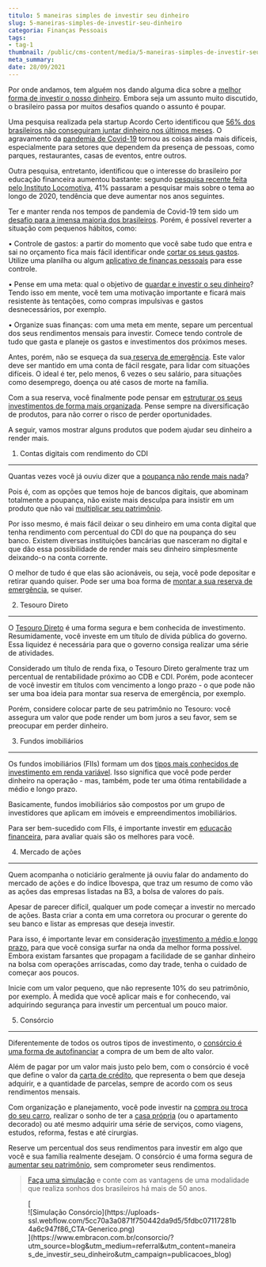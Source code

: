 ```yaml
---
titulo: 5 maneiras simples de investir seu dinheiro
slug: 5-maneiras-simples-de-investir-seu-dinheiro
categoria: Finanças Pessoais
tags:
- tag-1
thumbnail: /public/cms-content/media/5-maneiras-simples-de-investir-seu-dinheiro.jpg
meta_summary: 
date: 28/09/2021
---
```

Por onde andamos, tem alguém nos dando alguma dica sobre a [melhor forma de investir o nosso dinheiro](https://www.embracon.com.br/blog/conheca-4-opcoes-para-quem-quer-comecar-a-investir). Embora seja um assunto muito discutido, o brasileiro passa por muitos desafios quando o assunto é poupar.

Uma pesquisa realizada pela startup Acordo Certo identificou que [56% dos brasileiros não conseguiram juntar dinheiro nos últimos meses](https://exame.com/invest/56-dos-brasileiros-tem-dificuldades-para-guardar-dinheiro/). O agravamento da [pandemia de Covid-19](https://www.embracon.com.br/blog/entenda-a-importancia-do-planejamento-financeiro-em-tempos-de-pandemia) tornou as coisas ainda mais difíceis, especialmente para setores que dependem da presença de pessoas, como parques, restaurantes, casas de eventos, entre outros.

Outra pesquisa, entretanto, identificou que o interesse do brasileiro por educação financeira aumentou bastante: segundo [pesquisa recente feita pelo Instituto Locomotiva](https://www.infomoney.com.br/minhas-financas/pandemia-prejudica-o-orcamento-do-brasileiro-mas-eleva-interesse-por-educacao-financeira-diz-pesquisa/), 41% passaram a pesquisar mais sobre o tema ao longo de 2020, tendência que deve aumentar nos anos seguintes.

Ter e manter renda nos tempos de pandemia de Covid-19 tem sido um [desafio para a imensa maioria dos brasileiros](https://www.embracon.com.br/blog/perda-de-renda-como-lidar). Porém, é possível reverter a situação com pequenos hábitos, como:

 • Controle de gastos: a partir do momento que você sabe tudo que entra e sai no orçamento fica mais fácil identificar onde [cortar os seus gastos](https://www.embracon.com.br/blog/como-identificar-e-eliminar-gastos-desnecessarios). Utilize uma planilha ou algum [aplicativo de finanças pessoais](https://www.embracon.com.br/blog/4-aplicativos-de-financas-para-te-ajudar-a-economizar-mais-dinheiro) para esse controle.

 • Pense em uma meta: qual o objetivo de [guardar e investir o seu dinheiro](https://www.embracon.com.br/blog/guardar-poupar-ou-investir-qual-a-diferenca-entre-os-termos)? Tendo isso em mente, você tem uma motivação importante e ficará mais resistente às tentações, como compras impulsivas e gastos desnecessários, por exemplo.

 • Organize suas finanças: com uma meta em mente, separe um percentual dos seus rendimentos mensais para investir. Comece tendo controle de tudo que gasta e planeje os gastos e investimentos dos próximos meses.

Antes, porém, não se esqueça da sua[ reserva de emergência](https://www.embracon.com.br/blog/como-fazer-uma-reserva-de-emergencia). Este valor deve ser mantido em uma conta de fácil resgate, para lidar com situações difíceis. O ideal é ter, pelo menos, 6 vezes o seu salário, para situações como desemprego, doença ou até casos de morte na família.

Com a sua reserva, você finalmente pode pensar em [estruturar os seus investimentos de forma mais organizada](https://www.embracon.com.br/blog/diversificar-investimentos-financeiros-e-possivel). Pense sempre na diversificação de produtos, para não correr o risco de perder oportunidades.

A seguir, vamos mostrar alguns produtos que podem ajudar seu dinheiro a render mais.

 1. Contas digitais com rendimento do CDI
-----------------------------------------

Quantas vezes você já ouviu dizer que a [poupança não rende mais nada](https://www.embracon.com.br/blog/consorcio-ou-poupanca-quais-sao-as-diferencas-e-como-escolher)?

Pois é, com as opções que temos hoje de bancos digitais, que abominam totalmente a poupança, não existe mais desculpa para insistir em um produto que não vai [multiplicar seu patrimônio](https://www.embracon.com.br/blog/5-formas-de-aumentar-seu-patrimonio-com-o-consorcio).

Por isso mesmo, é mais fácil deixar o seu dinheiro em uma conta digital que tenha rendimento com percentual do CDI do que na poupança do seu banco. Existem diversas instituições bancárias que nasceram no digital e que dão essa possibilidade de render mais seu dinheiro simplesmente deixando-o na conta corrente.

 O melhor de tudo é que elas são acionáveis, ou seja, você pode depositar e retirar quando quiser. Pode ser uma boa forma de [montar a sua reserva de emergência](https://www.embracon.com.br/blog/reserva-financeira-como-preparar-a-sua), se quiser.

 2. Tesouro Direto
------------------

O [Tesouro Direto](https://www.embracon.com.br/blog/tesouro-direto-guia-rapido-com-tudo-o-que-voce-precisa-saber) é uma forma segura e bem conhecida de investimento. Resumidamente, você investe em um título de dívida pública do governo. Essa liquidez é necessária para que o governo consiga realizar uma série de atividades.

Considerado um título de renda fixa, o Tesouro Direto geralmente traz um percentual de rentabilidade próximo ao CDB e CDI. Porém, pode acontecer de você investir em títulos com vencimento a longo prazo - o que pode não ser uma boa ideia para montar sua reserva de emergência, por exemplo.

Porém, considere colocar parte de seu patrimônio no Tesouro: você assegura um valor que pode render um bom juros a seu favor, sem se preocupar em perder dinheiro.

 3. Fundos imobiliários
-----------------------

Os fundos imobiliários (FIIs) formam um dos [tipos mais conhecidos de investimento em renda variável](https://www.embracon.com.br/blog/conheca-4-opcoes-para-quem-quer-comecar-a-investir). Isso significa que você pode perder dinheiro na operação - mas, também, pode ter uma ótima rentabilidade a médio e longo prazo.

Basicamente, fundos imobiliários são compostos por um grupo de investidores que aplicam em imóveis e empreendimentos imobiliários.

Para ser bem-sucedido com FIIs, é importante investir em [educação financeira](https://www.embracon.com.br/blog/entenda-a-importancia-da-educacao-financeira-na-sua-vida), para avaliar quais são os melhores para você.

 4. Mercado de ações
--------------------

Quem acompanha o noticiário geralmente já ouviu falar do andamento do mercado de ações e do índice Ibovespa, que traz um resumo de como vão as ações das empresas listadas na B3, a bolsa de valores do país.

Apesar de parecer difícil, qualquer um pode começar a investir no mercado de ações. Basta criar a conta em uma corretora ou procurar o gerente do seu banco e listar as empresas que deseja investir.

Para isso, é importante levar em consideração [investimento a médio e longo prazo](https://www.embracon.com.br/blog/como-investir-em-curto-medio-e-longo-prazo), para que você consiga surfar na onda da melhor forma possível. Embora existam farsantes que propagam a facilidade de se ganhar dinheiro na bolsa com operações arriscadas, como day trade, tenha o cuidado de começar aos poucos.

Inicie com um valor pequeno, que não represente 10% do seu patrimônio, por exemplo. À medida que você aplicar mais e for conhecendo, vai adquirindo segurança para investir um percentual um pouco maior.

 5. Consórcio
-------------

Diferentemente de todos os outros tipos de investimento, o [consórcio é uma forma de autofinanciar](https://www.embracon.com.br/blog/autofinanciamento-o-que-e-e-como-um-consorcio-pode-ajuda-lo) a compra de um bem de alto valor.

Além de pagar por um valor mais justo pelo bem, com o consórcio é você que define o valor da [carta de crédito](https://www.embracon.com.br/blog/tudo-o-que-voce-precisa-saber-sobre-a-carta-de-credito-de-consorcios), que representa o bem que deseja adquirir, e a quantidade de parcelas, sempre de acordo com os seus rendimentos mensais.

Com organização e planejamento, você pode investir na [compra ou troca do seu carro](https://www.embracon.com.br/blog/quer-trocar-de-carro-veja-como-o-consorcio-pode-te-ajudar), realizar o sonho de ter a [casa própria](https://www.embracon.com.br/blog/como-conquistar-a-estabilidade-da-casa-propria) (ou o apartamento decorado) ou até mesmo adquirir uma série de serviços, como viagens, estudos, reforma, festas e até cirurgias.

Reserve um percentual dos seus rendimentos para investir em algo que você e sua família realmente desejam. O consórcio é uma forma segura de [aumentar seu patrimônio](https://www.embracon.com.br/blog/e-possivel-aumentar-o-patrimonio-saiba-aqui), sem comprometer seus rendimentos.

> [Faça uma simulação](https://www.embracon.com.br/consorcio/?utm_source=blog&utm_medium=referral&utm_content=maneiras_de_investir_seu_dinheiro&utm_campaign=publicacoes_blog) e conte com as vantagens de uma modalidade que realiza sonhos dos brasileiros há mais de 50 anos.

<figure class="w-richtext-figure-type-image w-richtext-align-center">[<div>![Simulação Consórcio](https://uploads-ssl.webflow.com/5cc70a3a0871f750442da9d5/5fdbc07117281b4a6c947f86_CTA-Generico.png)</div>](https://www.embracon.com.br/consorcio/?utm_source=blog&utm_medium=referral&utm_content=maneiras_de_investir_seu_dinheiro&utm_campaign=publicacoes_blog)</figure>

